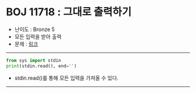 # BOJ 11718 : 그대로 출력하기

- 난이도 : Bronze 5
- 모든 입력을 받아 출력
- 문제 : [링크](https://www.acmicpc.net/problem/11718)

---  

```python
from sys import stdin
print(stdin.read(), end='')
```
- stdin.read()를 통해 모든 입력을 가져올 수 있다.

---
